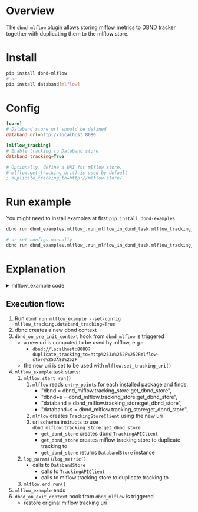# Overview

The `dbnd-mlflow` plugin allows storing [mlflow](https://github.com/mlflow/mlflow) metrics to DBND tracker together with duplicating them to the mlflow store.

# Install

```bash
pip install dbnd-mlflow
# or
pip install databand[mlflow]
```

# Config

```ini
[core]
# Databand store url should be defined
databand_url=http://localhost:8080

[mlflow_tracking]
# Enable tracking to Databand store
databand_tracking=True

# Optionally, define a URI for mlflow store,
# mlflow.get_tracking_uri() is used by default
; duplicate_tracking_to=http://mlflow-store/
```

# Run example

You might need to install examples at first `pip install dbnd-examples`.

```bash
dbnd run dbnd_examples.mlflow_.run_mlflow_in_dbnd_task.mlflow_tracking_in_task_example

# or set configs manually
dbnd run dbnd_examples.mlflow_.run_mlflow_in_dbnd_task.mlflow_tracking_in_task_example --set-config mlflow_tracking.databand_tracking=True
```

# Explanation

<details><summary>mlflow_example code</summary>
<p>

```python
from dbnd import task
from mlflow import start_run, end_run
from mlflow import log_metric, log_param

@task
def mlflow_example():
    start_run()
    # params
    log_param("param1", randint(0, 100))
    log_param("param2", randint(0, 100))
    # metrics
    log_metric("foo1", random())
    log_metric("foo2", random())
    end_run()
```

</p>
</details>

## Execution flow:

1. Run `dbnd run mlflow_example --set-config mlflow_tracking.databand_tracking=True`
2. dbnd creates a new dbnd context
3. `dbnd_on_pre_init_context` hook from `dbnd_mlflow` is triggered
    - a new uri is computed to be used by mlflow, e.g.:
        - `dbnd://localhost:8080?duplicate_tracking_to=http%253A%252F%252Fmlflow-store%253A80%252F`
    - the new uri is set to be used with `mlflow.set_tracking_uri()`
4. `mlflow_example` task starts:
    1. `mlflow.start_run()`
        1. `mlflow` reads `entry_points` for each installed package and finds:
            - "dbnd = dbnd_mlflow.tracking_store:get_dbnd_store",
            - "dbnd+s = dbnd_mlflow.tracking_store:get_dbnd_store",
            - "databand = dbnd_mlflow.tracking_store:get_dbnd_store",
            - "databand+s = dbnd_mlflow.tracking_store:get_dbnd_store",
        2. `mlflow` creates `TrackingStoreClient` using the new uri
        3. uri schema instructs to use `dbnd_mlflow.tracking_store:get_dbnd_store`
            - `get_dbnd_store` creates dbnd `TrackingAPIClient`
            - `get_dbnd_store` creates mlflow tracking store to duplicate tracking to
            - `get_dbnd_store` returns `DatabandStore` instance
    2. `log_param()`/`log_metric()`
        - calls to `DatabandStore`
            - calls to `TrackingAPIClient`
            - calls to mlflow tracking store to duplicate tracking to
    3. `mlflow.end_run()`
5. `mlflow_example` ends
6. `dbnd_on_exit_context` hook from `dbnd_mlflow` is triggered
    - restore original mlflow tracking uri
